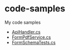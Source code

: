 # code-samples
My code samples

- [ApiHandler.cs](ApiHandler.cs)
- [FormPdfService.cs](FormPdfService.cs)
- [FormSchemaTests.cs](FormSchemaTests.cs)
